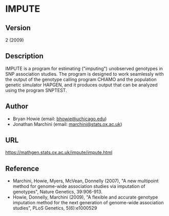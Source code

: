 # IMPUTE

## Version
2 (2009)

## Description
IMPUTE is a program for estimating ("imputing") unobserved genotypes in SNP association studies. The program is designed to work seamlessly with the output of the genotype calling program CHIAMO and the population genetic simulator HAPGEN, and it produces output that can be analyzed using the program SNPTEST.

## Author
* Bryan Howie (email: bhowie@uchicago.edu)
* Jonathan Marchini (email: marchini@stats.ox.ac.uk)

## URL
https://mathgen.stats.ox.ac.uk/impute/impute.html

## Reference
* Marchini, Howie, Myers, McVean, Donnelly (2007), "A new multipoint method for genome-wide association studies via imputation of genotypes", Nature Genetics, 39:906-913.
* Howie, Donnelly, Marchini (2009), "A flexible and accurate genotype imputation method for the next generation of genome-wide association studies", PLoS Genetics, 5(6):e1000529